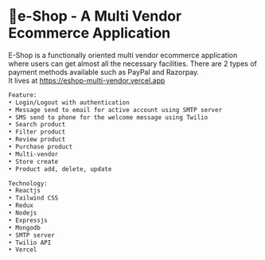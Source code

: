 # 👗e-Shop - A Multi Vendor Ecommerce Application

E-Shop is a functionally oriented multi vendor ecommerce application where users can get almost all the necessary facilities. There are 2 types of payment methods available such as PayPal and Razorpay.<br/> 
It lives at https://eshop-multi-vendor.vercel.app

```bash
Feature:
• Login/Logout with authentication
• Message send to email for active account using SMTP server
• SMS send to phone for the welcome message using Twilio
• Search product
• Filter product
• Review product
• Purchase product
• Multi-vendor
• Store create 
• Product add, delete, update

Technology:
• Reactjs
• Tailwind CSS
• Redux
• Nodejs
• Expressjs
• Mongodb
• SMTP server
• Twilio API
• Vercel
```
